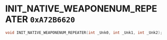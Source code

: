 # INIT_NATIVE_WEAPONENUM_REPEATER `0xA72B6620`

```cpp
void INIT_NATIVE_WEAPONENUM_REPEATER(int _Unk0, int _Unk1, int _Unk2);
```